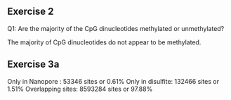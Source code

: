 ## Exercise 2 ##

Q1: Are the majority of the CpG dinucleotides methylated or unmethylated?

The majority of CpG dinucleotides do not appear to be methylated.

## Exercise 3a ##

Only in Nanopore : 53346 sites or 0.61%
Only in disulfite: 132466 sites or 1.51%
Overlapping sites: 8593284 sites or 97.88%